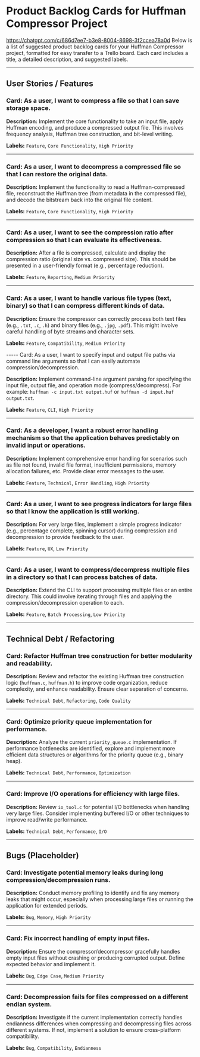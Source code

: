 # Product Backlog Cards for Huffman Compressor Project
https://chatgpt.com/c/686d7ee7-b3e8-8004-8698-3f2ccea78a0d
Below is a list of suggested product backlog cards for your Huffman Compressor project, formatted for easy transfer to a Trello board. Each card includes a title, a detailed description, and suggested labels.

---

## User Stories / Features

### Card: As a user, I want to compress a file so that I can save storage space.

**Description:** Implement the core functionality to take an input file, apply Huffman encoding, and produce a compressed output file. This involves frequency analysis, Huffman tree construction, and bit-level writing.

**Labels:** `Feature`, `Core Functionality`, `High Priority`

---

### Card: As a user, I want to decompress a compressed file so that I can restore the original data.

**Description:** Implement the functionality to read a Huffman-compressed file, reconstruct the Huffman tree (from metadata in the compressed file), and decode the bitstream back into the original file content.

**Labels:** `Feature`, `Core Functionality`, `High Priority`

---

### Card: As a user, I want to see the compression ratio after compression so that I can evaluate its effectiveness.

**Description:** After a file is compressed, calculate and display the compression ratio (original size vs. compressed size). This should be presented in a user-friendly format (e.g., percentage reduction).

**Labels:** `Feature`, `Reporting`, `Medium Priority`

---

### Card: As a user, I want to handle various file types (text, binary) so that I can compress different kinds of data.

**Description:** Ensure the compressor can correctly process both text files (e.g., `.txt`, `.c`, `.h`) and binary files (e.g., `.jpg`, `.pdf`). This might involve careful handling of byte streams and character sets.

**Labels:** `Feature`, `Compatibility`, `Medium Priority`

----- Card: As a user, I want to specify input and output file paths via command line arguments so that I can easily automate compression/decompression.

**Description:** Implement command-line argument parsing for specifying the input file, output file, and operation mode (compress/decompress). For example: `huffman -c input.txt output.huf` or `huffman -d input.huf output.txt`.

**Labels:** `Feature`, `CLI`, `High Priority`

---

### Card: As a developer, I want a robust error handling mechanism so that the application behaves predictably on invalid input or operations.

**Description:** Implement comprehensive error handling for scenarios such as file not found, invalid file format, insufficient permissions, memory allocation failures, etc. Provide clear error messages to the user.

**Labels:** `Feature`, `Technical`, `Error Handling`, `High Priority`

---

### Card: As a user, I want to see progress indicators for large files so that I know the application is still working.

**Description:** For very large files, implement a simple progress indicator (e.g., percentage complete, spinning cursor) during compression and decompression to provide feedback to the user.

**Labels:** `Feature`, `UX`, `Low Priority`

---

### Card: As a user, I want to compress/decompress multiple files in a directory so that I can process batches of data.

**Description:** Extend the CLI to support processing multiple files or an entire directory. This could involve iterating through files and applying the compression/decompression operation to each.

**Labels:** `Feature`, `Batch Processing`, `Low Priority`

---

## Technical Debt / Refactoring

### Card: Refactor Huffman tree construction for better modularity and readability.

**Description:** Review and refactor the existing Huffman tree construction logic (`huffman.c`, `huffman.h`) to improve code organization, reduce complexity, and enhance readability. Ensure clear separation of concerns.

**Labels:** `Technical Debt`, `Refactoring`, `Code Quality`

---

### Card: Optimize priority queue implementation for performance.

**Description:** Analyze the current `priority_queue.c` implementation. If performance bottlenecks are identified, explore and implement more efficient data structures or algorithms for the priority queue (e.g., binary heap).

**Labels:** `Technical Debt`, `Performance`, `Optimization`

---

### Card: Improve I/O operations for efficiency with large files.

**Description:** Review `io_tool.c` for potential I/O bottlenecks when handling very large files. Consider implementing buffered I/O or other techniques to improve read/write performance.

**Labels:** `Technical Debt`, `Performance`, `I/O`

---

## Bugs (Placeholder)

### Card: Investigate potential memory leaks during long compression/decompression runs.

**Description:** Conduct memory profiling to identify and fix any memory leaks that might occur, especially when processing large files or running the application for extended periods.

**Labels:** `Bug`, `Memory`, `High Priority`

---

### Card: Fix incorrect handling of empty input files.

**Description:** Ensure the compressor/decompressor gracefully handles empty input files without crashing or producing corrupted output. Define expected behavior and implement it.

**Labels:** `Bug`, `Edge Case`, `Medium Priority`

---

### Card: Decompression fails for files compressed on a different endian system.

**Description:** Investigate if the current implementation correctly handles endianness differences when compressing and decompressing files across different systems. If not, implement a solution to ensure cross-platform compatibility.

**Labels:** `Bug`, `Compatibility`, `Endianness`
